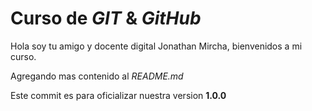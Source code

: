 # Curso de _GIT_ & _GitHub_

Hola soy tu amigo y docente digital Jonathan Mircha, bienvenidos a mi curso.

Agregando mas contenido al _README.md_

Este commit es para oficializar nuestra version **1.0.0** 